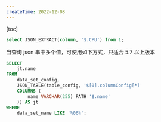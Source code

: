 ```yaml
---
createTime: 2022-12-08
---
```

[toc]

```sql
select JSON_EXTRACT(column, '$.CPU') from 1;
```

当查询 json 串中多个值，可使用如下方式，只适合 5.7 以上版本

```sql
SELECT 
    jt.name
FROM 
    data_set_config,
    JSON_TABLE(table_config, '$[0].columnConfig[*]'
    COLUMNS (
        name VARCHAR(255) PATH '$.name'
    )) AS jt
WHERE 
    data_set_name LIKE '%06%';
```
